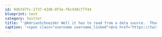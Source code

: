 ```yaml
---
id: 94bfd7fc-1737-42d0-8f3e-f6c430cf7f44
blueprint: text
category: twitter
title: "'@AdrianSchneider Well it has to read from a data source.  Thought about doing an regular import into Google Calendar"
caption: '<span class="username username_linked">@<a href="https://twitter.com/AdrianSchneider" title="Adrian Schneider">AdrianSchneider</a></span> Well it has to read from a data source.  Thought about doing an regular import into Google Calendar'
---
```

